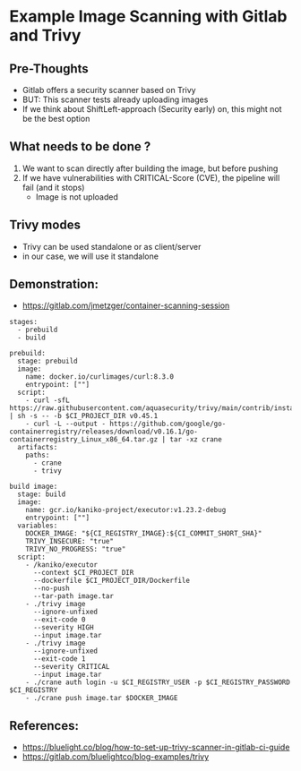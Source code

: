 # Example Image Scanning with Gitlab and Trivy

## Pre-Thoughts 

 * Gitlab offers a security scanner based on Trivy
 * BUT: This scanner tests already uploading images
 * If we think about ShiftLeft-approach (Security early) on, this might not be the best option

## What needs to be done ?

  1. We want to scan directly after building the image, but before pushing
  1. If we have vulnerabilities with CRITICAL-Score (CVE), the pipeline will fail (and it stops)
     * Image is not uploaded 

## Trivy modes 

  * Trivy can be used standalone or as client/server
  * in our case, we will use it standalone 

## Demonstration:

  * https://gitlab.com/jmetzger/container-scanning-session

```
stages:
  - prebuild
  - build

prebuild:
  stage: prebuild
  image:
    name: docker.io/curlimages/curl:8.3.0
    entrypoint: [""]
  script:
    - curl -sfL https://raw.githubusercontent.com/aquasecurity/trivy/main/contrib/install.sh | sh -s -- -b $CI_PROJECT_DIR v0.45.1
    - curl -L --output - https://github.com/google/go-containerregistry/releases/download/v0.16.1/go-containerregistry_Linux_x86_64.tar.gz | tar -xz crane
  artifacts:
    paths:
      - crane
      - trivy

build image:
  stage: build
  image:
    name: gcr.io/kaniko-project/executor:v1.23.2-debug
    entrypoint: [""]
  variables:
    DOCKER_IMAGE: "${CI_REGISTRY_IMAGE}:${CI_COMMIT_SHORT_SHA}"
    TRIVY_INSECURE: "true"
    TRIVY_NO_PROGRESS: "true"
  script:
    - /kaniko/executor
      --context $CI_PROJECT_DIR
      --dockerfile $CI_PROJECT_DIR/Dockerfile
      --no-push
      --tar-path image.tar
    - ./trivy image 
      --ignore-unfixed 
      --exit-code 0 
      --severity HIGH 
      --input image.tar
    - ./trivy image
      --ignore-unfixed
      --exit-code 1
      --severity CRITICAL
      --input image.tar
    - ./crane auth login -u $CI_REGISTRY_USER -p $CI_REGISTRY_PASSWORD $CI_REGISTRY
    - ./crane push image.tar $DOCKER_IMAGE

```



## References: 

  * https://bluelight.co/blog/how-to-set-up-trivy-scanner-in-gitlab-ci-guide
  * https://gitlab.com/bluelightco/blog-examples/trivy
  
